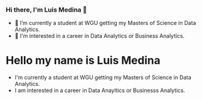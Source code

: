 ### Hi there, I'm Luis Medina 👋

- 🔭 I’m currently a student at WGU getting my Masters of Science in Data Analytics.
- 🌱 I'm interested in a career in Data Analytics or Business Analytics.
<!--
**luismedina25/luismedina25** is a ✨ _special_ ✨ repository because its `README.md` (this file) appears on your GitHub profile.

Here are some ideas to get you started:

- 🔭 I’m currently working on ...
- 🌱 I’m currently learning ...
- 👯 I’m looking to collaborate on ...
- 🤔 I’m looking for help with ...
- 💬 Ask me about ...
- 📫 How to reach me: ...
- 😄 Pronouns: ...
- ⚡ Fun fact: ...
-->
# Hello my name is Luis Medina
* I'm currently a student at WGU getting my Masters of Science in Data Analytics.
* I am interested in a career in Data Anayltics or Businesss Analytics.
